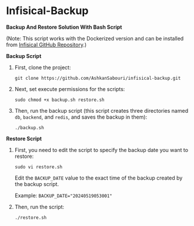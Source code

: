 # **Infisical-Backup**

**Backup And Restore Solution With Bash Script**

(Note: This script works with the Dockerized version and can be installed from [Infisical GitHub Repository](https://github.com/Infisical/infisical/tree/main).)

**Backup Script**

1. First, clone the project:

   ```
   git clone https://github.com/AshkanSabouri/infisical-backup.git
   ```

2. Next, set execute permissions for the scripts:

   ```
   sudo chmod +x backup.sh restore.sh
   ```

3. Then, run the backup script (this script creates three directories named `db`, `backend`, and `redis`, and saves the backup in them):

   ```
   ./backup.sh
   ```

**Restore Script**

1. First, you need to edit the script to specify the backup date you want to restore:

   ```
   sudo vi restore.sh
   ```

   Edit the `BACKUP_DATE` value to the exact time of the backup created by the backup script.

   Example: `BACKUP_DATE="20240519053001"`

2. Then, run the script:

   ```
   ./restore.sh
   ```